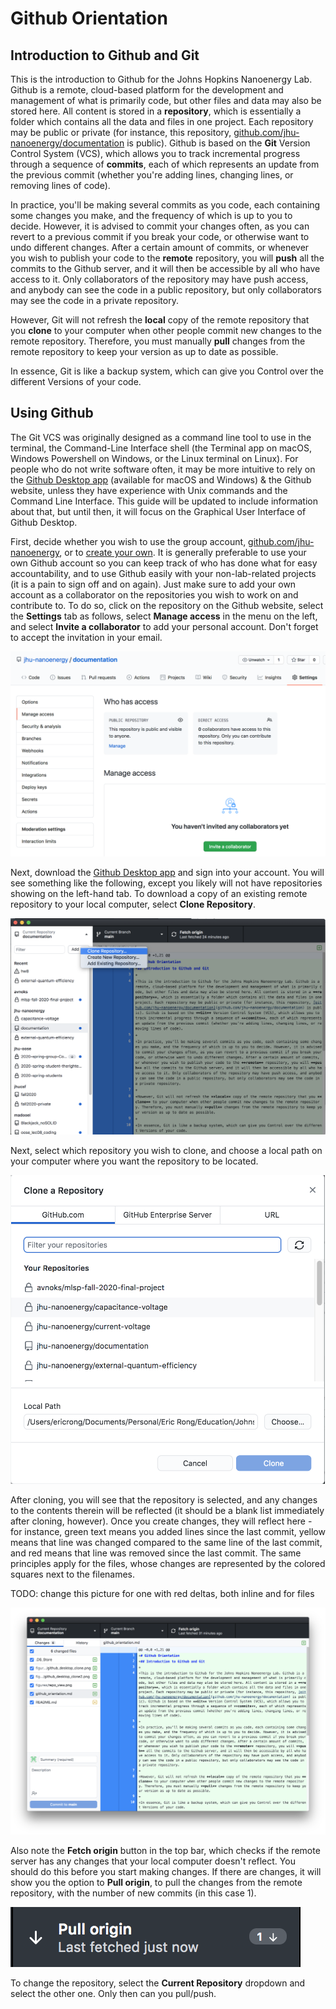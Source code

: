 # Github Orientation
## Introduction to Github and Git

This is the introduction to Github for the Johns Hopkins Nanoenergy Lab. Github is a remote, cloud-based platform for the development and management of what is primarily code, but other files and data may also be stored here. All content is stored in a **repository**, which is essentially a folder which contains all the data and files in one project. Each repository may be public or private (for instance, this repository, [github.com/jhu-nanoenergy/documentation](https://www.github.com/jhu-nanoenergy/documentation) is public). Github is based on the **Git** Version Control System (VCS), which allows you to track incremental progress through a sequence of **commits**, each of which represents an update from the previous commit (whether you're adding lines, changing lines, or removing lines of code).

In practice, you'll be making several commits as you code, each containing some changes you make, and the frequency of which is up to you to decide. However, it is advised to commit your changes often, as you can revert to a previous commit if you break your code, or otherwise want to undo different changes. After a certain amount of commits, or whenever you wish to publish your code to the **remote** repository, you will **push** all the commits to the Github server, and it will then be accessible by all who have access to it. Only collaborators of the repository may have push access, and anybody can see the code in a public repository, but only collaborators may see the code in a private repository.

However, Git will not refresh the **local** copy of the remote repository that you **clone** to your computer when other people commit new changes to the remote repository. Therefore, you must manually **pull** changes from the remote repository to keep your version as up to date as possible.

In essence, Git is like a backup system, which can give you Control over the different Versions of your code.


## Using Github

The Git VCS was originally designed as a command line tool to use in the terminal, the Command-Line Interface shell (the Terminal app on macOS, Windows Powershell on Windows, or the Linux terminal on Linux). For people who do not write software often, it may be more intuitive to rely on the [Github Desktop app](https://desktop.github.com/) (available for macOS and Windows) & the Github website, unless they have experience with Unix commands and the Command Line Interface. This guide will be updated to include information about that, but until then, it will focus on the Graphical User Interface of Github Desktop.
<!-- This is a comment, and just a reminder to remove this part once you introduce the CLI commands
-->

First, decide whether you wish to use the group account, [github.com/jhu-nanoenergy](https://www.github.com/jhu-nanoenergy), or to [create your own](https://www.github.com). It is generally preferable to use your own Github account so you can keep track of who has done what for easy accountability, and to use Github easily with your non-lab-related projects (it is a pain to sign off and on again). Just make sure to add your own account as a collaborator on the repositories you wish to work on and contribute to. To do so, click on the repository on the Github website, select the **Settings** tab as follows, select **Manage access** in the menu on the left, and select **Invite a collaborator** to add your personal account. Don't forget to accept the invitation in your email.

![View of the repository jhu-nanoenergy/documentation on github.com](/figures/repo_view.png)

Next, download the [Github Desktop app](https://desktop.github.com) and sign into your account. You will see something like the following, except you likely will not have repositories showing on the left-hand tab. To download a copy of an existing remote repository to your local computer, select **Clone Repository**.

![View of the Github Desktop app](/figures/github_desktop_clone.png)

Next, select which repository you wish to clone, and choose a local path on your computer where you want the repository to be located.

![View of the clone popup on the Desktop app](/figures/github_desktop_clone2.png)

After cloning, you will see that the repository is selected, and any changes to the contents therein will be reflected (it should be a blank list immediately after cloning, however). Once you create changes, they will reflect here - for instance, green text means you added lines since the last commit, yellow means that line was changed compared to the same line of the last commit, and red means that line was removed since the last commit. The same principles apply for the files, whose changes are represented by the colored squares next to the filenames.

TODO: change this picture for one with red deltas, both inline and for files

![View of the repository](/figures/github_desktop_view.png)

Also note the **Fetch origin** button in the top bar, which checks if the remote server has any changes that your local computer doesn't reflect. You should do this before you start making changes. If there are changes, it will show you the option to **Pull origin**, to pull the changes from the remote repository, with the number of new commits (in this case 1). 

![View of the Pull origin option](/figures/github_desktop_pull_origin.png)

To change the repository, select the **Current Repository** dropdown and select the other one. Only then can you pull/push.
